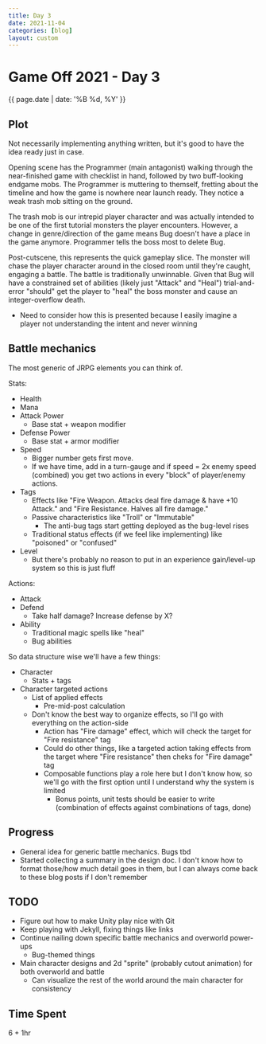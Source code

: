 ```yaml
---
title: Day 3
date: 2021-11-04
categories: [blog]
layout: custom
---
```

# Game Off 2021 - Day 3
{{ page.date | date: '%B %d, %Y' }}

## Plot

Not necessarily implementing anything written, but it's good to have the idea ready just in case.

Opening scene has the Programmer (main antagonist) walking through the near-finished game with checklist in hand, followed by two buff-looking endgame mobs.
The Programmer is muttering to themself, fretting about the timeline and how the game is nowhere near launch ready. They notice a weak trash mob sitting on the ground.

The trash mob is our intrepid player character and was actually intended to be one of the first tutorial monsters the player encounters.
However, a change in genre/direction of the game means Bug doesn't have a place in the game anymore.
Programmer tells the boss most to delete Bug.

Post-cutscene, this represents the quick gameplay slice. The monster will chase the player character around in the closed room until they're caught, engaging a battle.
The battle is traditionally unwinnable. Given that Bug will have a constrained set of abilities (likely just "Attack" and "Heal") trial-and-error "should" get the player to "heal" the boss monster and cause an integer-overflow death.
- Need to consider how this is presented because I easily imagine a player not understanding the intent and never winning

## Battle mechanics

The most generic of JRPG elements you can think of.

Stats:
- Health
- Mana
- Attack Power
  - Base stat + weapon modifier
- Defense Power
  - Base stat + armor modifier
- Speed
  - Bigger number gets first move.
  - If we have time, add in a turn-gauge and if speed = 2x enemy speed (combined) you get two actions in every "block" of player/enemy actions.
- Tags
  - Effects like "Fire Weapon. Attacks deal fire damage & have +10 Attack." and "Fire Resistance. Halves all fire damage."
  - Passive characteristics like "Troll" or "Immutable"
    - The anti-bug tags start getting deployed as the bug-level rises
  - Traditional status effects (if we feel like implementing) like "poisoned" or "confused"
- Level
  - But there's probably no reason to put in an experience gain/level-up system so this is just fluff

Actions:
- Attack
- Defend
  - Take half damage? Increase defense by X?
- Ability
  - Traditional magic spells like "heal"
  - Bug abilities

So data structure wise we'll have a few things:
- Character
  - Stats + tags
- Character targeted actions
  - List of applied effects
    - Pre-mid-post calculation
  - Don't know the best way to organize effects, so I'll go with everything on the action-side
    - Action has "Fire damage" effect, which will check the target for "Fire resistance" tag
    - Could do other things, like a targeted action taking effects from the target where "Fire resistance" then cheks for "Fire damage" tag
    - Composable functions play a role here but I don't know how, so we'll go with the first option until I understand why the system is limited
      - Bonus points, unit tests should be easier to write (combination of effects against combinations of tags, done)

## Progress

- General idea for generic battle mechanics. Bugs tbd
- Started collecting a summary in the design doc. I don't know how to format those/how much detail goes in them, but I can always come back to these blog posts if I don't remember

## TODO

- Figure out how to make Unity play nice with Git
- Keep playing with Jekyll, fixing things like links
- Continue nailing down specific battle mechanics and overworld power-ups
  - Bug-themed things
- Main character designs and 2d "sprite" (probably cutout animation) for both overworld and battle
  - Can visualize the rest of the world around the main character for consistency

## Time Spent

6 + 1hr